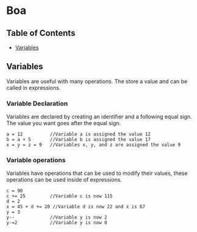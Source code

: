 # Boa

## Table of Contents
- [Variables](#Variables)

## Variables
Variables are useful with many operations. The store a value and can be called in expressions.

### Variable Declaration
Variables are declared by creating an identifier and a following equal sign. The value you want goes after the equal sign.
```
a = 12          //Variable a is assigned the value 12
b = a + 5       //Variable b is assigned the value 17
x = y = z = 9   //Variables x, y, and z are assigned the value 9

```

### Variable operations
Variables have operations that can be used to modify their values, these operations can be used inside of expressions.
```
c = 90
c += 25         //Variable c is now 115
d = 2
x = 45 + d += 20 //Variable d is now 22 and x is 67
y = 3
y--             //Variable y is now 2
y-=2            //Variable y is now 0
```
